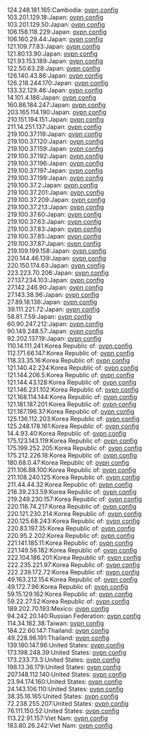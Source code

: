 124.248.181.165:Cambodia: [ovpn config](vpn/124_248_181_165.ovpn)  
103.201.129.18:Japan: [ovpn config](vpn/103_201_129_18.ovpn)  
103.201.129.50:Japan: [ovpn config](vpn/103_201_129_50.ovpn)  
106.158.118.229:Japan: [ovpn config](vpn/106_158_118_229.ovpn)  
106.160.29.44:Japan: [ovpn config](vpn/106_160_29_44.ovpn)  
121.109.77.83:Japan: [ovpn config](vpn/121_109_77_83.ovpn)  
121.80.13.90:Japan: [ovpn config](vpn/121_80_13_90.ovpn)  
121.93.153.189:Japan: [ovpn config](vpn/121_93_153_189.ovpn)  
122.50.63.28:Japan: [ovpn config](vpn/122_50_63_28.ovpn)  
126.140.43.86:Japan: [ovpn config](vpn/126_140_43_86.ovpn)  
126.218.244.170:Japan: [ovpn config](vpn/126_218_244_170.ovpn)  
133.32.129.46:Japan: [ovpn config](vpn/133_32_129_46.ovpn)  
14.101.4.186:Japan: [ovpn config](vpn/14_101_4_186.ovpn)  
160.86.184.247:Japan: [ovpn config](vpn/160_86_184_247.ovpn)  
203.165.114.190:Japan: [ovpn config](vpn/203_165_114_190.ovpn)  
210.151.194.151:Japan: [ovpn config](vpn/210_151_194_151.ovpn)  
211.14.251.137:Japan: [ovpn config](vpn/211_14_251_137.ovpn)  
219.100.37.119:Japan: [ovpn config](vpn/219_100_37_119.ovpn)  
219.100.37.120:Japan: [ovpn config](vpn/219_100_37_120.ovpn)  
219.100.37.159:Japan: [ovpn config](vpn/219_100_37_159.ovpn)  
219.100.37.192:Japan: [ovpn config](vpn/219_100_37_192.ovpn)  
219.100.37.196:Japan: [ovpn config](vpn/219_100_37_196.ovpn)  
219.100.37.197:Japan: [ovpn config](vpn/219_100_37_197.ovpn)  
219.100.37.199:Japan: [ovpn config](vpn/219_100_37_199.ovpn)  
219.100.37.2:Japan: [ovpn config](vpn/219_100_37_2.ovpn)  
219.100.37.201:Japan: [ovpn config](vpn/219_100_37_201.ovpn)  
219.100.37.209:Japan: [ovpn config](vpn/219_100_37_209.ovpn)  
219.100.37.213:Japan: [ovpn config](vpn/219_100_37_213.ovpn)  
219.100.37.60:Japan: [ovpn config](vpn/219_100_37_60.ovpn)  
219.100.37.63:Japan: [ovpn config](vpn/219_100_37_63.ovpn)  
219.100.37.83:Japan: [ovpn config](vpn/219_100_37_83.ovpn)  
219.100.37.85:Japan: [ovpn config](vpn/219_100_37_85.ovpn)  
219.100.37.87:Japan: [ovpn config](vpn/219_100_37_87.ovpn)  
219.109.199.158:Japan: [ovpn config](vpn/219_109_199_158.ovpn)  
220.144.46.139:Japan: [ovpn config](vpn/220_144_46_139.ovpn)  
220.150.174.63:Japan: [ovpn config](vpn/220_150_174_63.ovpn)  
223.223.70.206:Japan: [ovpn config](vpn/223_223_70_206.ovpn)  
27.137.234.103:Japan: [ovpn config](vpn/27_137_234_103.ovpn)  
27.142.246.90:Japan: [ovpn config](vpn/27_142_246_90.ovpn)  
27.143.38.96:Japan: [ovpn config](vpn/27_143_38_96.ovpn)  
27.89.18.136:Japan: [ovpn config](vpn/27_89_18_136.ovpn)  
39.111.221.72:Japan: [ovpn config](vpn/39_111_221_72.ovpn)  
58.81.7.59:Japan: [ovpn config](vpn/58_81_7_59.ovpn)  
60.90.247.212:Japan: [ovpn config](vpn/60_90_247_212.ovpn)  
90.149.248.57:Japan: [ovpn config](vpn/90_149_248_57.ovpn)  
92.202.137.19:Japan: [ovpn config](vpn/92_202_137_19.ovpn)  
110.14.111.241:Korea Republic of: [ovpn config](vpn/110_14_111_241.ovpn)  
112.171.66.147:Korea Republic of: [ovpn config](vpn/112_171_66_147.ovpn)  
118.33.35.16:Korea Republic of: [ovpn config](vpn/118_33_35_16.ovpn)  
121.140.42.224:Korea Republic of: [ovpn config](vpn/121_140_42_224.ovpn)  
121.144.206.5:Korea Republic of: [ovpn config](vpn/121_144_206_5.ovpn)  
121.144.43.128:Korea Republic of: [ovpn config](vpn/121_144_43_128.ovpn)  
121.146.231.102:Korea Republic of: [ovpn config](vpn/121_146_231_102.ovpn)  
121.168.114.144:Korea Republic of: [ovpn config](vpn/121_168_114_144.ovpn)  
121.181.187.201:Korea Republic of: [ovpn config](vpn/121_181_187_201.ovpn)  
121.187.196.37:Korea Republic of: [ovpn config](vpn/121_187_196_37.ovpn)  
125.136.112.203:Korea Republic of: [ovpn config](vpn/125_136_112_203.ovpn)  
125.248.178.161:Korea Republic of: [ovpn config](vpn/125_248_178_161.ovpn)  
14.4.93.40:Korea Republic of: [ovpn config](vpn/14_4_93_40.ovpn)  
175.123.143.119:Korea Republic of: [ovpn config](vpn/175_123_143_119.ovpn)  
175.199.252.205:Korea Republic of: [ovpn config](vpn/175_199_252_205.ovpn)  
175.212.226.18:Korea Republic of: [ovpn config](vpn/175_212_226_18.ovpn)  
180.68.0.47:Korea Republic of: [ovpn config](vpn/180_68_0_47.ovpn)  
211.106.88.100:Korea Republic of: [ovpn config](vpn/211_106_88_100.ovpn)  
211.108.240.125:Korea Republic of: [ovpn config](vpn/211_108_240_125.ovpn)  
211.44.44.32:Korea Republic of: [ovpn config](vpn/211_44_44_32.ovpn)  
218.39.233.59:Korea Republic of: [ovpn config](vpn/218_39_233_59.ovpn)  
219.249.230.157:Korea Republic of: [ovpn config](vpn/219_249_230_157.ovpn)  
220.118.74.217:Korea Republic of: [ovpn config](vpn/220_118_74_217.ovpn)  
220.121.230.214:Korea Republic of: [ovpn config](vpn/220_121_230_214.ovpn)  
220.125.68.243:Korea Republic of: [ovpn config](vpn/220_125_68_243.ovpn)  
220.83.197.35:Korea Republic of: [ovpn config](vpn/220_83_197_35.ovpn)  
220.95.2.202:Korea Republic of: [ovpn config](vpn/220_95_2_202.ovpn)  
221.141.185.11:Korea Republic of: [ovpn config](vpn/221_141_185_11.ovpn)  
221.149.56.182:Korea Republic of: [ovpn config](vpn/221_149_56_182.ovpn)  
222.104.186.201:Korea Republic of: [ovpn config](vpn/222_104_186_201.ovpn)  
222.235.221.97:Korea Republic of: [ovpn config](vpn/222_235_221_97.ovpn)  
222.239.172.72:Korea Republic of: [ovpn config](vpn/222_239_172_72.ovpn)  
49.163.212.154:Korea Republic of: [ovpn config](vpn/49_163_212_154.ovpn)  
49.172.7.96:Korea Republic of: [ovpn config](vpn/49_172_7_96.ovpn)  
59.15.129.162:Korea Republic of: [ovpn config](vpn/59_15_129_162.ovpn)  
59.22.27.52:Korea Republic of: [ovpn config](vpn/59_22_27_52.ovpn)  
189.202.70.193:Mexico: [ovpn config](vpn/189_202_70_193.ovpn)  
94.242.20.140:Russian Federation: [ovpn config](vpn/94_242_20_140.ovpn)  
114.34.182.38:Taiwan: [ovpn config](vpn/114_34_182_38.ovpn)  
184.22.60.147:Thailand: [ovpn config](vpn/184_22_60_147.ovpn)  
49.228.96.191:Thailand: [ovpn config](vpn/49_228_96_191.ovpn)  
139.180.147.96:United States: [ovpn config](vpn/139_180_147_96.ovpn)  
173.198.248.39:United States: [ovpn config](vpn/173_198_248_39.ovpn)  
173.233.73.3:United States: [ovpn config](vpn/173_233_73_3.ovpn)  
198.13.36.179:United States: [ovpn config](vpn/198_13_36_179.ovpn)  
207.148.112.140:United States: [ovpn config](vpn/207_148_112_140.ovpn)  
23.94.174.160:United States: [ovpn config](vpn/23_94_174_160.ovpn)  
24.143.106.110:United States: [ovpn config](vpn/24_143_106_110.ovpn)  
38.35.16.165:United States: [ovpn config](vpn/38_35_16_165.ovpn)  
72.238.255.207:United States: [ovpn config](vpn/72_238_255_207.ovpn)  
76.111.150.52:United States: [ovpn config](vpn/76_111_150_52.ovpn)  
113.22.91.157:Viet Nam: [ovpn config](vpn/113_22_91_157.ovpn)  
183.80.26.242:Viet Nam: [ovpn config](vpn/183_80_26_242.ovpn)  
